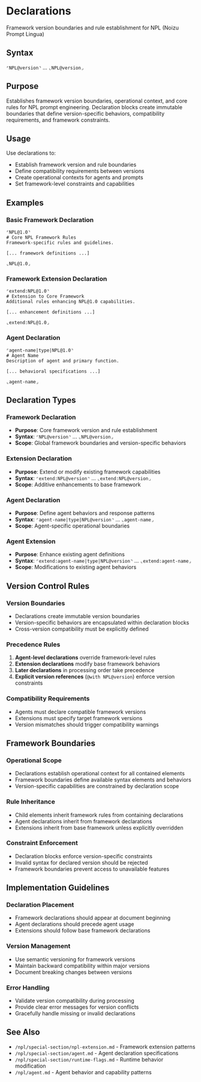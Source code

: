 # Declarations
Framework version boundaries and rule establishment for NPL (Noizu Prompt Lingua)

## Syntax
`⌜NPL@version⌝` ... `⌞NPL@version⌟`

## Purpose
Establishes framework version boundaries, operational context, and core rules for NPL prompt engineering. Declaration blocks create immutable boundaries that define version-specific behaviors, compatibility requirements, and framework constraints.

## Usage
Use declarations to:
- Establish framework version and rule boundaries
- Define compatibility requirements between versions
- Create operational contexts for agents and prompts
- Set framework-level constraints and capabilities

## Examples

### Basic Framework Declaration
```example
⌜NPL@1.0⌝
# Core NPL Framework Rules
Framework-specific rules and guidelines.

[... framework definitions ...]

⌞NPL@1.0⌟
```

### Framework Extension Declaration
```example
⌜extend:NPL@1.0⌝
# Extension to Core Framework
Additional rules enhancing NPL@1.0 capabilities.

[... enhancement definitions ...]

⌞extend:NPL@1.0⌟
```

### Agent Declaration
```example
⌜agent-name|type|NPL@1.0⌝
# Agent Name
Description of agent and primary function.

[... behavioral specifications ...]

⌞agent-name⌟
```

## Declaration Types

### Framework Declaration
- **Purpose**: Core framework version and rule establishment
- **Syntax**: `⌜NPL@version⌝` ... `⌞NPL@version⌟`
- **Scope**: Global framework boundaries and version-specific behaviors

### Extension Declaration  
- **Purpose**: Extend or modify existing framework capabilities
- **Syntax**: `⌜extend:NPL@version⌝` ... `⌞extend:NPL@version⌟`
- **Scope**: Additive enhancements to base framework

### Agent Declaration
- **Purpose**: Define agent behaviors and response patterns
- **Syntax**: `⌜agent-name|type|NPL@version⌝` ... `⌞agent-name⌟`
- **Scope**: Agent-specific operational boundaries

### Agent Extension
- **Purpose**: Enhance existing agent definitions
- **Syntax**: `⌜extend:agent-name|type|NPL@version⌝` ... `⌞extend:agent-name⌟`
- **Scope**: Modifications to existing agent behaviors

## Version Control Rules

### Version Boundaries
- Declarations create immutable version boundaries
- Version-specific behaviors are encapsulated within declaration blocks
- Cross-version compatibility must be explicitly defined

### Precedence Rules
1. **Agent-level declarations** override framework-level rules
2. **Extension declarations** modify base framework behaviors
3. **Later declarations** in processing order take precedence
4. **Explicit version references** (`@with NPL@version`) enforce version constraints

### Compatibility Requirements
- Agents must declare compatible framework versions
- Extensions must specify target framework versions
- Version mismatches should trigger compatibility warnings

## Framework Boundaries

### Operational Scope
- Declarations establish operational context for all contained elements
- Framework boundaries define available syntax elements and behaviors
- Version-specific capabilities are constrained by declaration scope

### Rule Inheritance
- Child elements inherit framework rules from containing declarations
- Agent declarations inherit from framework declarations
- Extensions inherit from base framework unless explicitly overridden

### Constraint Enforcement
- Declaration blocks enforce version-specific constraints
- Invalid syntax for declared version should be rejected
- Framework boundaries prevent access to unavailable features

## Implementation Guidelines

### Declaration Placement
- Framework declarations should appear at document beginning
- Agent declarations should precede agent usage
- Extensions should follow base framework declarations

### Version Management
- Use semantic versioning for framework versions
- Maintain backward compatibility within major versions
- Document breaking changes between versions

### Error Handling
- Validate version compatibility during processing
- Provide clear error messages for version conflicts
- Gracefully handle missing or invalid declarations

## See Also
- `/npl/special-section/npl-extension.md` - Framework extension patterns
- `/npl/special-section/agent.md` - Agent declaration specifications
- `/npl/special-section/runtime-flags.md` - Runtime behavior modification
- `/npl/agent.md` - Agent behavior and capability patterns
